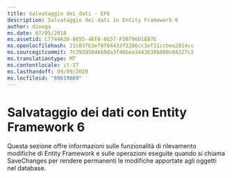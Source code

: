 ```yaml
---
title: Salvataggio dei dati - EF6
description: Salvataggio dei dati in Entity Framework 6
author: divega
ms.date: 07/05/2018
ms.assetid: C7744A30-8655-4EF8-8657-F5B796D1EB7E
ms.openlocfilehash: 21c83fb3ef8f04433f3206cc3ef31ccbee2814cc
ms.sourcegitcommit: 7c3939504bb9da3f46bea3443638b808c04227c2
ms.translationtype: MT
ms.contentlocale: it-IT
ms.lasthandoff: 09/09/2020
ms.locfileid: "89619869"
---
```

# <a name="saving-data-with-entity-framework-6"></a>Salvataggio dei dati con Entity Framework 6

Questa sezione offre informazioni sulle funzionalità di rilevamento modifiche di Entity Framework e sulle operazioni eseguite quando si chiama SaveChanges per rendere permanenti le modifiche apportate agli oggetti nel database.
